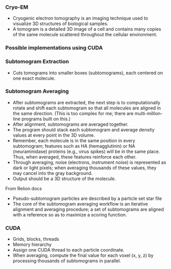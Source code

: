 

### Cryo-EM

* Cryogenic electron tomography is an imaging technique used to visualize 3D structures of biological samples.
* A tomogram is a detailed 3D image of a cell and contains many copies of the same molecule scattered throughout the cellular environment.

### Possible implementations using CUDA

### Subtomogram Extraction

* Cuts tomograms into smaller boxes (subtomograms), each centered on one exact molecule.

### Subtomogram Averaging

* After subtomograms are extracted, the next step is to computationally rotate and shift each subtomogram so that all molecules are aligned in the same direction. (This is too complex for me; there are multi-million-line programs built on this.)
* After alignment, subtomograms are averaged together.
* The program should stack each subtomogram and average density values at every point in the 3D volume.
* Remember, each molecule is in the same position in every subtomogram; features such as HA (hemagglutinin) or NA (neuraminidase) proteins (e.g., virus spikes) will be in the same place. Thus, when averaged, these features reinforce each other.
* Through averaging, noise (electrons, instrument noise) is represented as dark or light pixels; when averaging thousands of these values, they may cancel into the gray background.
* Output should be a 3D structure of the molecule.

From Relion docs
- Pseudo-subtomogram particles are described by a particle set star file
- The core of the subtomogram averaging workflow is an iterative alignment and averaging procedure; a set of subtomograms are aligned with a reference so as to maximize a scoring function. 

### CUDA

* Grids, blocks, threads
* Memory hierarchy
* Assign one CUDA thread to each particle coordinate.
* When averaging, compute the final value for each voxel (x, y, z) by processing thousands of subtomograms in parallel.
